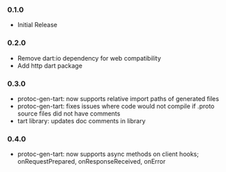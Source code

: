 ### 0.1.0
* Initial Release

### 0.2.0
* Remove dart:io dependency for web compatibility
* Add http dart package

### 0.3.0
* protoc-gen-tart:  now supports relative import paths of generated files
* protoc-gen-tart:  fixes issues where code would not compile if .proto source files did not have comments
* tart library:	    updates doc comments in library

### 0.4.0
* protoc-gen-tart:  now supports async methods on client hooks; onRequestPrepared, onResponseReceived, onError
